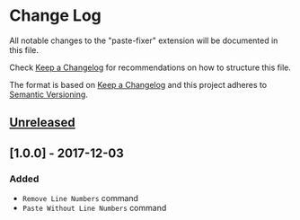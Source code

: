 # Change Log
All notable changes to the "paste-fixer" extension will be documented in this file.

Check [Keep a Changelog](http://keepachangelog.com/) for recommendations on how to structure this file.

The format is based on [Keep a Changelog](http://keepachangelog.com/en/1.0.0/)
and this project adheres to [Semantic Versioning](http://semver.org/spec/v2.0.0.html).

## [Unreleased]

## [1.0.0] - 2017-12-03
### Added
- `Remove Line Numbers` command
- `Paste Without Line Numbers` command

[Unreleased]: https://github.com/olivierlacan/keep-a-changelog/compare/v1.0.0...HEAD